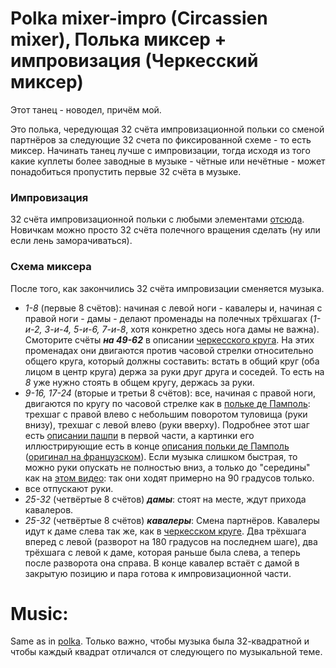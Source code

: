 Polka mixer-impro (Circassien mixer), Полька миксер + импровизация (Черкесский миксер)
=====================
Этот танец - новодел, причём мой.

Это полька, чередующая 32 счёта импровизационной польки со сменой партнёров за следующие 32 счета по фиксированной схеме - то есть миксер. Начинать танец лучше с импровизации, тогда исходя из того какие куплеты более заводные в музыке - чётные или нечётные - может понадобиться пропустить первые 32 счёта в музыке.

### Импровизация
32 счёта импровизационной польки с любыми элементами [отсюда](polka.md). Новичкам можно просто 32 счёта полечного вращения сделать (ну или если лень заморачиваться).

### Схема миксера
После того, как закончились 32 счёта импровизации сменяется музыка.

- _1-8_ (первые 8 счётов): начиная с левой ноги - кавалеры и, начиная с правой ноги - дамы - делают променады на полечных трёхшагах (_1-и-2, 3-и-4, 5-и-6, 7-и-8_, хотя конкретно здесь нога дамы не важна). Смоторите счёты ___на 49-62___ в описании [черкесского круга](cercle-circassien.md). На этих променадах они двигаются против часовой стрелки относительно общего круга, который должны составить: встать в общий круг (оба лицом в центр круга) держа за руки друг друга и соседей. То есть на _8_ уже нужно стоять в общем кругу, держась за руки.
- _9-16, 17-24_ (вторые и третьи 8 счётов): все, начиная с правой ноги, двигаются по кругу по часовой стрелке как в [польке де Памполь](http://vk.com/video39341115_456239021): трехшаг с правой влево с небольшим поворотом туловища (руки внизу), трехшаг с левой влево (руки вверху). Подробнее этот шаг есть [описании пашпи](pach-pi.md) в первой части, а картинки его иллюстрирующие есть в конце [описания польки де Памполь](https://translate.google.ru/translate?sl=fr&tl=ru&js=y&prev=_t&hl=en&ie=UTF-8&u=http%3A%2F%2Fdansesbretonnes.gwalarn.org%2Fdanses%2Fpolka_de_paimpol.html&edit-text=) ([оригинал на французском](http://dansesbretonnes.gwalarn.org/danses/polka_de_paimpol.html)). Если музыка слишком быстрая, то можно руки опускать не полностью вниз, а только до "середины" как на [этом видео](https://vk.com/video39341115_456239021): так они ходят примерно на 90 градусов только.
- все отпускают руки.
- _25-32_ (четвёртые 8 счётов) ___дамы___: стоят на месте, ждут прихода кавалеров.
- _25-32_ (четвёртые 8 счётов) ___кавалеры___: Смена партнёров. Кавалеры идут к даме слева так же, как в [черкесском круге](cercle-circassien.md). Два трёхшага вперед с левой (разворот на 180 градусов на последнем шаге), два трёхшага с левой к даме, которая раньше была слева, а теперь после разворота она справа. В конце кавалер встаёт с дамой в закрытую позицию и пара готова к импровизационной части.

Music:
======
Same as in [polka](polka.md). Только важно, чтобы музыка была 32-квадратной и чтобы каждый квадрат отличался от следующего по музыкальной теме.
